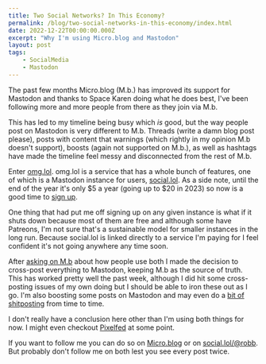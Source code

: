 ```yaml
---
title: Two Social Networks? In This Economy?
permalink: /blog/two-social-networks-in-this-economy/index.html
date: 2022-12-22T00:00:00.000Z
excerpt: "Why I'm using Micro.blog and Mastodon"
layout: post
tags:
    - SocialMedia
    - Mastodon
---
```


The past few months Micro.blog (M.b.) has improved its support for Mastodon and thanks to Space Karen doing what he does best, I've been following more and more people from there as they join via M.b. 

This has led to my timeline being busy which _is_ good, but the way people post on Mastodon is very different to M.b. Threads (write a damn blog post please), posts with content that warnings (which rightly in my opinion M.b doesn't support), boosts (again not supported on M.b.), as well as hashtags have made the timeline feel messy and disconnected from the rest of M.b. 

Enter [omg.lol](https://omg.lol). omg.lol is a service that has a whole bunch of features, one of which is a Mastodon instance for users, [social.lol](social.lol). As a side note, until the end of the year it's only $5 a year (going up to $20 in 2023) so now is a good time to [sign up](https://home.omg.lol/referred-by/robb). 

One thing that had put me off signing up on any given instance is what if it shuts down because most of them are free and although some have Patreons, I'm not sure that's a sustainable model for smaller instances in the long run. Because social.lol is linked directly to a service I'm paying for I feel confident it's not going anywhere any time soon.  

After [asking on M.b](https://toot.rknight.me/2022/12/16/those-of-you.html) about how people use both I made the decision to cross-post everything to Mastodon, keeping M.b as the source of truth. This has worked pretty well the past week, although I did hit some cross-posting issues of my own doing but I should be able to iron these out as I go. I'm also boosting some posts on Mastodon and may even do a [bit of shitposting](https://social.lol/@sophie/109550690932963078) from time to time.

I don't really have a conclusion here other than I'm using both things for now. I might even checkout [Pixelfed](https://pixelfed.org/) at some point.

If you want to follow me you can do so on [Micro.blog](https://micro.blog/rknightuk) or on [social.lol/@robb](https://social.lol/@robb). But probably don't follow me on both lest you see every post twice.